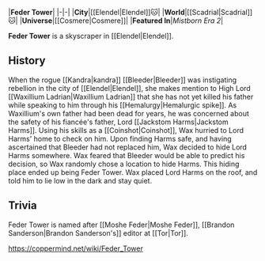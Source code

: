 |**Feder Tower**|
|-|-|
|**City**|[[Elendel\|Elendel]]🐱︎|
|**World**|[[Scadrial\|Scadrial]]🐱︎|
|**Universe**|[[Cosmere\|Cosmere]]|
|**Featured In**|*Mistborn Era 2*|

**Feder Tower** is a skyscraper in [[Elendel\|Elendel]].

## History
When the rogue [[Kandra\|kandra]] [[Bleeder\|Bleeder]] was instigating rebellion in the city of [[Elendel\|Elendel]], she makes mention to High Lord [[Waxillium Ladrian\|Waxillium Ladrian]] that she has not yet killed his father while speaking to him through his [[Hemalurgy\|Hemalurgic spike]]. As Waxillium's own father had been dead for years, he was concerned about the safety of his fiancée's father, Lord [[Jackstom Harms\|Jackstom Harms]].
Using his skills as a [[Coinshot\|Coinshot]], Wax hurried to Lord Harms' home to check on him. Upon finding Harms safe, and having ascertained that Bleeder had not replaced him, Wax decided to hide Lord Harms somewhere. Wax feared that Bleeder would be able to predict his decision, so Wax randomly chose a location to hide Harms. This hiding place ended up being Feder Tower. Wax placed Lord Harms on the roof, and told him to lie low in the dark and stay quiet.

## Trivia
Feder Tower is named after [[Moshe Feder\|Moshe Feder]], [[Brandon Sanderson\|Brandon Sanderson's]] editor at [[Tor\|Tor]].


https://coppermind.net/wiki/Feder_Tower